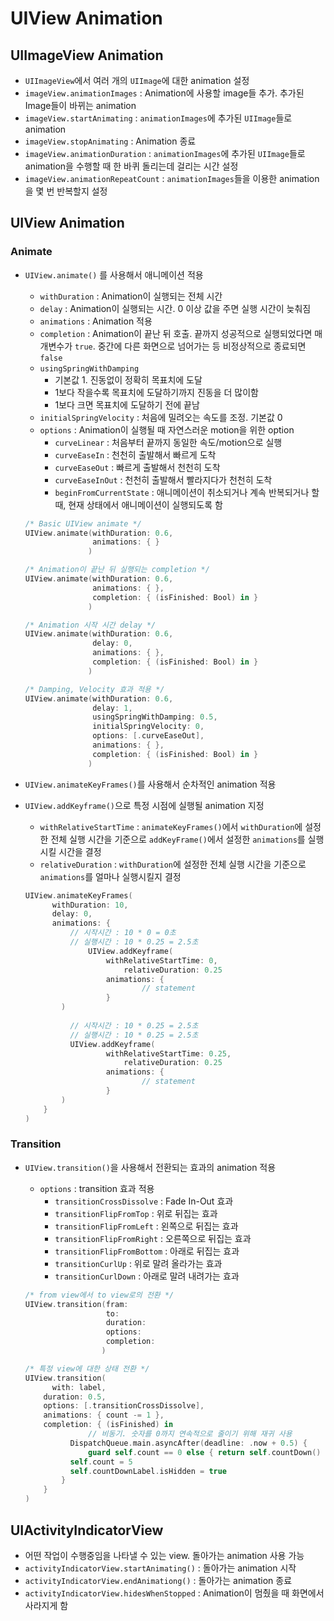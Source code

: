 # UIView Animation

## UIImageView Animation

- `UIImageView`에서 여러 개의 `UIImage`에 대한 animation 설정
- `imageView.animationImages` : Animation에 사용할 image들 추가. 추가된 Image들이 바뀌는 animation
- `imageView.startAnimating` : `animationImages`에 추가된 `UIImage`들로 animation
- `imageView.stopAnimating` : Animation 종료
- `imageView.animationDuration` : `animationImages`에 추가된 `UIImage`들로 animation을 수행할 때 한 바퀴 돌리는데 걸리는 시간 설정
- `imageView.animationRepeatCount` : `animationImages`들을 이용한 animation을 몇 번 반복할지 설정

## UIView Animation

### Animate

- `UIView.animate()` 를 사용해서 애니메이션 적용

  - `withDuration` : Animation이 실행되는 전체 시간
  - `delay` : Animation이 실행되는 시간. 0 이상 값을 주면 실행 시간이 늦춰짐
  - `animations` : Animation 적용
  - `completion` : Animation이 끝난 뒤 호출. 끝까지 성공적으로 실행되었다면 매개변수가 `true`. 중간에 다른 화면으로 넘어가는 등 비정상적으로 종료되면 `false`
  - `usingSpringWithDamping`
    - 기본값 1. 진동없이 정확히 목표치에 도달
    - 1보다 작을수록 목표치에 도달하기까지 진동을 더 많이함
    - 1보다 크면 목표치에 도달하기 전에 끝남
  - `initialSpringVelocity` : 처음에 밀려오는 속도를 조정. 기본값 0
  - `options` : Animation이 실행될 때 자연스러운 motion을 위한 option
    - `curveLinear` : 처음부터 끝까지 동일한 속도/motion으로 실행
    - `curveEaseIn` : 천천히 출발해서 빠르게 도착
    - `curveEaseOut` : 빠르게 출발해서 천천히 도착
    - `curveEaseInOut` : 천천히 출발해서 빨라지다가 천천히 도착
    - `beginFromCurrentState` : 애니메이션이 취소되거나 계속 반복되거나 할 때, 현재 상태에서 애니메이션이 실행되도록 함

  ```swift
  /* Basic UIView animate */
  UIView.animate(withDuration: 0.6,
                 animations: { }
                )
  
  /* Animation이 끝난 뒤 실행되는 completion */
  UIView.animate(withDuration: 0.6,
                 animations: { },
                 completion: { (isFinished: Bool) in }
                )
  
  /* Animation 시작 시간 delay */
  UIView.animate(withDuration: 0.6,
                 delay: 0,
                 animations: { },
                 completion: { (isFinished: Bool) in }
                )
  
  /* Damping, Velocity 효과 적용 */
  UIView.animate(withDuration: 0.6,
                 delay: 1,
                 usingSpringWithDamping: 0.5,
                 initialSpringVelocity: 0,
                 options: [.curveEaseOut],
                 animations: { },
                 completion: { (isFinished: Bool) in }
                )
  ```

- `UIView.animateKeyFrames()`를 사용해서 순차적인 animation 적용

- `UIView.addKeyframe()`으로 특정 시점에 실행될 animation 지정

  - `withRelativeStartTime` : `animateKeyFrames()`에서 `withDuration`에 설정한 전체 실행 시간을 기준으로 `addKeyFrame()`에서 설정한 `animations`를 실행시킬 시간을 결정
  - `relativeDuration` : `withDuration`에 설정한 전체 실행 시간을 기준으로 `animations`를 얼마나 실행시킬지 결정

  ```swift
  UIView.animateKeyFrames(
    	withDuration: 10,
  		delay: 0,
  		animations: {
        	// 시작시간 : 10 * 0 = 0초
        	// 실행시간 : 10 * 0.25 = 2.5초
  				UIView.addKeyframe(
        			withRelativeStartTime: 0,
  						relativeDuration: 0.25
        			animations: {
        					// statement 
        			}
          )
        
        	// 시작시간 : 10 * 0.25 = 2.5초
        	// 실행시간 : 10 * 0.25 = 2.5초
        	UIView.addKeyframe(
        			withRelativeStartTime: 0.25,
  						relativeDuration: 0.25
        			animations: {
        					// statement 
        			}
          )
      }
  )
  ```

### Transition

- `UIView.transition()`을 사용해서 전환되는 효과의 animation 적용

  - `options` : transition 효과 적용
    - `transitionCrossDissolve` : Fade In-Out 효과
    - `transitionFlipFromTop` : 위로 뒤집는 효과
    - `transitionFlipFromLeft` : 왼쪽으로 뒤집는 효과
    - `transitionFlipFromRight` : 오른쪽으로 뒤집는 효과
    - `transitionFlipFromBottom` : 아래로 뒤집는 효과
    - `transitionCurlUp` : 위로 말려 올라가는 효과
    - `transitionCurlDown` : 아래로 말려 내려가는 효과

  ```swift
  /* from view에서 to view로의 전환 */
  UIView.transition(fram:
                    to:
                    duration:
                    options:
                    completion:
                   )
  
  /* 특정 view에 대한 상태 전환 */
  UIView.transition(
    	with: label,
      duration: 0.5,
      options: [.transitionCrossDissolve],
      animations: { count -= 1 },
      completion: { (isFinished) in
  				// 비동기. 숫자를 0까지 연속적으로 줄이기 위해 재귀 사용
      		DispatchQueue.main.asyncAfter(deadline: .now + 0.5) {
            	guard self.count == 0 else { return self.countDown() }
            self.count = 5
            self.countDownLabel.isHidden = true
          }
      }
  )
  ```

## UIActivityIndicatorView

- 어떤 작업이 수행중임을 나타낼 수 있는 view. 돌아가는 animation 사용 가능
- `activityIndicatorView.startAnimating()` : 돌아가는 animation 시작
- `activityIndicatorView.endAnimationg()` : 돌아가는 animation 종료
- `activityIndicatorView.hidesWhenStopped` : Animation이 멈췄을 때 화면에서 사라지게 함